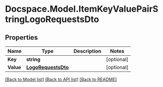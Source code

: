 # Docspace.Model.ItemKeyValuePairStringLogoRequestsDto

## Properties

Name | Type | Description | Notes
------------ | ------------- | ------------- | -------------
**Key** | **string** |  | [optional] 
**Value** | [**LogoRequestsDto**](LogoRequestsDto.md) |  | [optional] 

[[Back to Model list]](../README.md#documentation-for-models) [[Back to API list]](../README.md#documentation-for-api-endpoints) [[Back to README]](../README.md)

